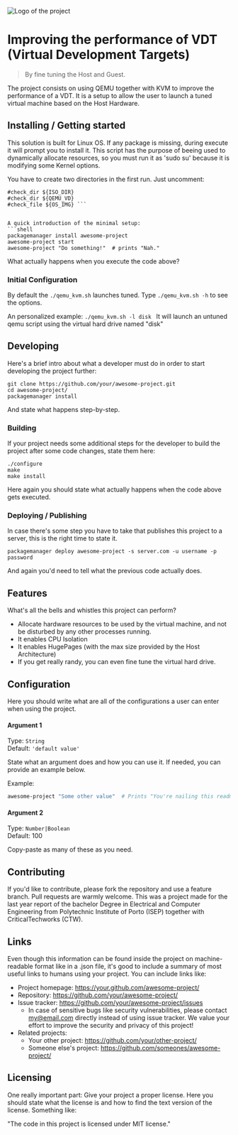 ![Logo of the project](https://user-images.githubusercontent.com/91340451/167094022-ef4cf8fc-a67c-4b1f-b8e0-5034d4a531ce.svg)

# Improving the performance of VDT (Virtual Development Targets)
> By fine tuning the Host and Guest.

The project consists on using QEMU together with KVM to improve the performance of a VDT.
It is a setup to allow the user to launch a tuned virtual machine based on the Host Hardware.

## Installing / Getting started

This solution is built for Linux OS.
If any package is missing, during execute it will prompt you to install it.
This script has the purpose of beeing used to dynamically allocate resources,
so you must run it as 'sudo su' because it is modifying some Kernel options.

You have to create two directories in the first run.
Just uncomment:
```# CHECK STRUCTURE in the main part of the script.
#check_dir ${ISO_DIR}
#check_dir ${QEMU_VD}
#check_file ${OS_IMG} ```


A quick introduction of the minimal setup:
```shell
packagemanager install awesome-project
awesome-project start
awesome-project "Do something!"  # prints "Nah."
```

What actually happens when you execute the code above?

### Initial Configuration

By default the ```./qemu_kvm.sh``` launches tuned. 
Type ```./qemu_kvm.sh -h``` to see the options.

An personalized example:
```./qemu_kvm.sh -l disk ```
It will launch an untuned qemu script using the virtual hard drive named "disk"


## Developing

Here's a brief intro about what a developer must do in order to start developing
the project further:

```shell
git clone https://github.com/your/awesome-project.git
cd awesome-project/
packagemanager install
```

And state what happens step-by-step.

### Building

If your project needs some additional steps for the developer to build the
project after some code changes, state them here:

```shell
./configure
make
make install
```

Here again you should state what actually happens when the code above gets
executed.

### Deploying / Publishing

In case there's some step you have to take that publishes this project to a
server, this is the right time to state it.

```shell
packagemanager deploy awesome-project -s server.com -u username -p password
```

And again you'd need to tell what the previous code actually does.

## Features

What's all the bells and whistles this project can perform?
* Allocate hardware resources to be used by the virtual machine, and not be disturbed by any other processes running.
* It enables CPU Isolation
* It enables HugePages (with the max size provided by the Host Architecture)
* If you get really randy, you can even fine tune the virtual hard drive.

## Configuration

Here you should write what are all of the configurations a user can enter when
using the project.

#### Argument 1
Type: `String`  
Default: `'default value'`

State what an argument does and how you can use it. If needed, you can provide
an example below.

Example:
```bash
awesome-project "Some other value"  # Prints "You're nailing this readme!"
```

#### Argument 2
Type: `Number|Boolean`  
Default: 100

Copy-paste as many of these as you need.

## Contributing

If you'd like to contribute, please fork the repository and use a feature
branch. Pull requests are warmly welcome.
This was a project made for the last year report of the bachelor Degree in Electrical and Computer Engineering
from Polytechnic Institute of Porto (ISEP) together with CriticalTechworks (CTW).

## Links

Even though this information can be found inside the project on machine-readable
format like in a .json file, it's good to include a summary of most useful
links to humans using your project. You can include links like:

- Project homepage: https://your.github.com/awesome-project/
- Repository: https://github.com/your/awesome-project/
- Issue tracker: https://github.com/your/awesome-project/issues
  - In case of sensitive bugs like security vulnerabilities, please contact
    my@email.com directly instead of using issue tracker. We value your effort
    to improve the security and privacy of this project!
- Related projects:
  - Your other project: https://github.com/your/other-project/
  - Someone else's project: https://github.com/someones/awesome-project/


## Licensing

One really important part: Give your project a proper license. Here you should
state what the license is and how to find the text version of the license.
Something like:

"The code in this project is licensed under MIT license."
